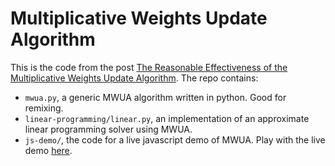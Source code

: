 # Multiplicative Weights Update Algorithm

This is the code from the post [The Reasonable Effectiveness of the Multiplicative Weights Update Algorithm](https://jeremykun.com/2017/02/27/the-reasonable-effectiveness-of-the-multiplicative-weights-update-algorithm/). The repo contains:

 - `mwua.py`, a generic MWUA algorithm written in python. Good for remixing.
 - `linear-programming/linear.py`, an implementation of an approximate linear programming solver using MWUA.
 - `js-demo/`, the code for a live javascript demo of MWUA. Play with the live demo [here](j2kun.github.io/mwua/index.html).
